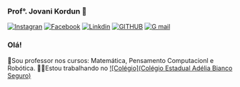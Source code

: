 ### Prof°. Jovani Kordun 👋

[![Instagran](https://img.shields.io/badge/Instagram-E4405F?style=for-the-badge&logo=instagram&logoColor=white)](https://www.instagram.com/jovanikordun?igsh=MWpkaGx0eWpjaXBo)
[![Facebook](https://img.shields.io/badge/Facebook-1877F2?style=for-the-badge&logo=facebook&logoColor=white)](https://www.facebook.com/share/Cm93UmxmJVdUPa6t/?mibextid=qi2Omg)
[![Linkdin](https://img.shields.io/badge/LinkedIn-0077B5?style=for-the-badge&logo=linkedin&logoColor=white)](https://www.linkedin.com/in/jovani-kordun-8b3713202/)
[![GITHUB](https://img.shields.io/badge/GitHub-100000?style=for-the-badge&logo=github&logoColor=white)](https://github.com/kordunjovani)
[![G mail](https://img.shields.io/badge/Gmail-D14836?style=for-the-badge&logo=gmail&logoColor=white)](https://jovanikordun2013@gmail.com)


### Olá!

📱Sou professor nos cursos: Matemática, Pensamento Computacionl e Robótica.
👨‍💻Estou trabalhando no [![Colégio](Colégio Estadual Adélia Bianco Seguro)](http://www.consultaescolas.pr.gov.br/consultaescolas-java/pages/templates/initial2.jsf?windowId=9cf&codigoEstab=22&codigoMunicipio=1584)
